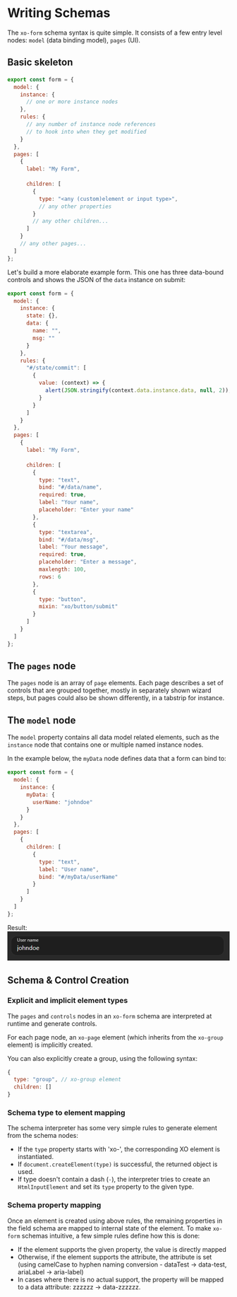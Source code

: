 # Writing Schemas

The `xo-form` schema syntax is quite simple. It consists of a few entry level nodes: `model` (data binding model), `pages` (UI).

## Basic skeleton

```js
export const form = {
  model: {
    instance: {
      // one or more instance nodes
    },
    rules: {
      // any number of instance node references 
      // to hook into when they get modified
    }
  },
  pages: [
    {
      label: "My Form",

      children: [
        {
          type: "<any (custom)element or input type>",
          // any other properties
        }
        // any other children...
      ]
    }
    // any other pages...
  ]
};
```

Let's build a more elaborate example form. This one has three data-bound controls and shows the JSON of the ```data``` instance on submit:

```js
export const form = {
  model: {
    instance: {
      state: {},
      data: {
        name: "",
        msg: ""
      }
    },
    rules: {
      "#/state/commit": [
        {
          value: (context) => {
            alert(JSON.stringify(context.data.instance.data, null, 2));
          }
        }
      ]
    }
  },
  pages: [
    {
      label: "My Form",

      children: [
        {
          type: "text",
          bind: "#/data/name",
          required: true,
          label: "Your name",
          placeholder: "Enter your name"
        },
        {
          type: "textarea",
          bind: "#/data/msg",
          label: "Your message",
          required: true,
          placeholder: "Enter a message",
          maxlength: 100,
          rows: 6
        },
        {
          type: "button",
          mixin: "xo/button/submit"
        }
      ]
    }
  ]
};
```

## The `pages` node

The `pages` node is an array of `page` elements. Each page describes a set of controls that are grouped together, mostly in separately shown wizard steps, but pages could also be shown differently, in a tabstrip for instance.

## The `model` node

The `model` property contains all data model related elements, such as the `instance` node that contains one or multiple named instance nodes.

In the example below, the `myData` node defines data that a form can bind to:

```js
export const form = {
  model: {
    instance: {
      myData: {
        userName: "johndoe"
      }
    }
  },
  pages: [
    {
      children: [
        {
          type: "text",
          label: "User name",
          bind: "#/myData/userName"
        }
      ]
    }
  ]
};
```

Result:
![Monaco](./md/img/my-data-bind.png "Form with simple data binding")

## Schema & Control Creation

### Explicit and implicit element types

The `pages` and `controls` nodes in an `xo-form` schema are interpreted at runtime and generate controls.

For each page node, an `xo-page` element (which inherits from the `xo-group` element) is implicitly created.

You can also explicitly create a group, using the following syntax:

```js
{
  type: "group", // xo-group element
  children: []
}
```

### Schema type to element mapping

The schema interpreter has some very simple rules to generate element from the schema nodes:

- If the `type` property starts with 'xo-', the corresponding XO element is instantiated.
- If `document.createElement(type)` is successful, the returned object is used.
- If type doesn't contain a dash (`-`), the interpreter tries to create an `HtmlInputElement` and set its `type` property to the given type.

### Schema property mapping

Once an element is created using above rules, the remaining properties in the field schema are mapped to internal state of the element. To make `xo-form` schemas intuitive, a few simple rules define how this is done:

- If the element supports the given property, the value is directly mapped
- Otherwise, if the element supports the attribute, the attribute is set (using camelCase to hyphen naming conversion - dataTest -> data-test, ariaLabel -> aria-label)
- In cases where there is no actual support, the property will be mapped to a data attribute: zzzzzz -> data-zzzzzz.

